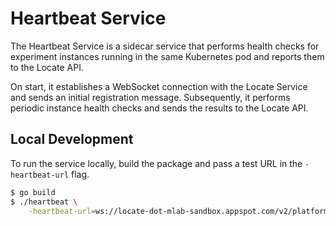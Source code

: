 # Heartbeat Service

The Heartbeat Service is a sidecar service that performs health checks
for experiment instances running in the same Kubernetes pod and reports
them to the Locate API.

On start, it establishes a WebSocket connection with the Locate Service
and sends an initial registration message. Subsequently, it performs
periodic instance health checks and sends the results to the Locate API.

## Local Development

To run the service locally, build the package and pass a test URL
in the `-heartbeat-url` flag.

```sh
$ go build
$ ./heartbeat \
    -heartbeat-url=ws://locate-dot-mlab-sandbox.appspot.com/v2/platform/heartbeat?key=${API_KEY}
```
